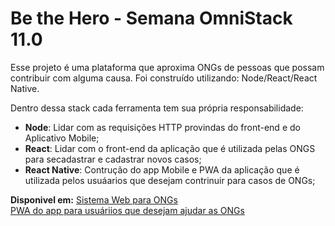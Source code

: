 # Be the Hero - Semana OmniStack 11.0

Esse projeto é uma plataforma que aproxima ONGs de pessoas que possam contribuir com alguma causa. Foi construído utilizando: Node/React/React Native.

Dentro dessa stack cada ferramenta tem sua própria responsabilidade:

- **Node**: Lidar com as requisições HTTP provindas do front-end e do Aplicativo Mobile;
- **React**: Lidar com o front-end da aplicação que é utilizada pelas ONGS para secadastrar e cadastrar novos casos;
- **React Native**: Contrução do app Mobile e PWA da aplicação que é utilizada pelos usuáarios que desejam contrinuir para casos de ONGs;

**Disponivel em:** 
[Sistema Web para ONGs](https://app-beethehero-andrewalkermo.netlify.com)<br/>[PWA do app para usuáriios que desejam ajudar as ONGs](https://pwa-bethehero-andrewalkermo.netlify.com)
